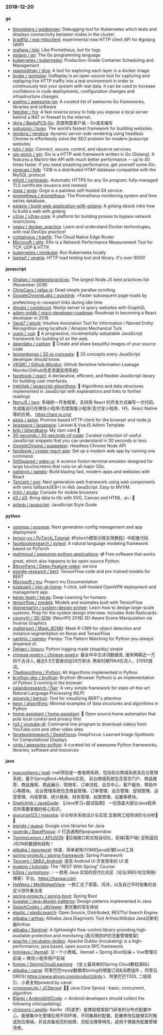 ### 2018-12-20

#### go
* [bloomberg / goldpinger](https://github.com/bloomberg/goldpinger): Debugging tool for Kubernetes which tests and displays connectivity between nodes in the cluster.
* [bradfitz / exp-httpclient](https://github.com/bradfitz/exp-httpclient): experimental new HTTP client API for #golang (WIP)
* [grafana / loki](https://github.com/grafana/loki): Like Prometheus, but for logs.
* [golang / go](https://github.com/golang/go): The Go programming language
* [kubernetes / kubernetes](https://github.com/kubernetes/kubernetes): Production-Grade Container Scheduling and Management
* [wagoodman / dive](https://github.com/wagoodman/dive): A tool for exploring each layer in a docker image
* [buger / goreplay](https://github.com/buger/goreplay): GoReplay is an open-source tool for capturing and replaying live HTTP traffic into a test environment in order to continuously test your system with real data. It can be used to increase confidence in code deployments, configuration changes and infrastructure changes.
* [avelino / awesome-go](https://github.com/avelino/awesome-go): A curated list of awesome Go frameworks, libraries and software
* [fatedier / frp](https://github.com/fatedier/frp): A fast reverse proxy to help you expose a local server behind a NAT or firewall to the internet.
* [iikira / BaiduPCS-Go](https://github.com/iikira/BaiduPCS-Go): 百度网盘客户端 - Go语言编写
* [gohugoio / hugo](https://github.com/gohugoio/hugo): The world’s fastest framework for building websites.
* [rendora / rendora](https://github.com/rendora/rendora): dynamic server-side rendering using headless Chrome to effortlessly solve the SEO problem for modern javascript websites
* [istio / istio](https://github.com/istio/istio): Connect, secure, control, and observe services.
* [gin-gonic / gin](https://github.com/gin-gonic/gin): Gin is a HTTP web framework written in Go (Golang). It features a Martini-like API with much better performance -- up to 40 times faster. If you need smashing performance, get yourself some Gin.
* [pingcap / tidb](https://github.com/pingcap/tidb): TiDB is a distributed HTAP database compatible with the MySQL protocol
* [mholt / certmagic](https://github.com/mholt/certmagic): Automatic HTTPS for any Go program: fully-managed TLS certificate issuance and renewal
* [gogs / gogs](https://github.com/gogs/gogs): Gogs is a painless self-hosted Git service.
* [prometheus / prometheus](https://github.com/prometheus/prometheus): The Prometheus monitoring system and time series database.
* [astaxie / build-web-application-with-golang](https://github.com/astaxie/build-web-application-with-golang): A golang ebook intro how to build a web with golang
* [v2ray / v2ray-core](https://github.com/v2ray/v2ray-core): A platform for building proxies to bypass network restrictions.
* [yeasy / docker_practice](https://github.com/yeasy/docker_practice): Learn and understand Docker technologies, with real DevOps practice!
* [containous / traefik](https://github.com/containous/traefik): The Cloud Native Edge Router
* [Microsoft / ethr](https://github.com/Microsoft/ethr): Ethr is a Network Performance Measurement Tool for TCP, UDP & HTTP.
* [kubernetes / minikube](https://github.com/kubernetes/minikube): Run Kubernetes locally
* [tsenart / vegeta](https://github.com/tsenart/vegeta): HTTP load testing tool and library. It's over 9000!

#### javascript
* [i0natan / nodebestpractices](https://github.com/i0natan/nodebestpractices): The largest Node.JS best practices list (November 2018)
* [ChrisCavs / rallax.js](https://github.com/ChrisCavs/rallax.js): Dead simple parallax scrolling.
* [GoogleChromeLabs / quicklink](https://github.com/GoogleChromeLabs/quicklink): ⚡️Faster subsequent page-loads by prefetching in-viewport links during idle time
* [dinubs / coolqlcool](https://github.com/dinubs/coolqlcool): Nextjs server to query websites with GraphQL
* [adam-golab / react-developer-roadmap](https://github.com/adam-golab/react-developer-roadmap): Roadmap to becoming a React developer in 2018
* [Varal7 / ieturk](https://github.com/Varal7/ieturk): Intuitive Annotation Tool for Information / Named Entity Recognition using localturk / Amazon Mechanical Turk
* [vuejs / vue](https://github.com/vuejs/vue): 🖖 A progressive, incrementally-adoptable JavaScript framework for building UI on the web.
* [dawnlabs / carbon](https://github.com/dawnlabs/carbon): 🎨 Create and share beautiful images of your source code
* [leonardomso / 33-js-concepts](https://github.com/leonardomso/33-js-concepts): 📜 33 concepts every JavaScript developer should know.
* [VKSRC / Github-Monitor](https://github.com/VKSRC/Github-Monitor): Github Sensitive Information Leakage Monitor(Github信息泄漏监控系统)
* [facebook / react](https://github.com/facebook/react): A declarative, efficient, and flexible JavaScript library for building user interfaces.
* [trekhleb / javascript-algorithms](https://github.com/trekhleb/javascript-algorithms): 📝 Algorithms and data structures implemented in JavaScript with explanations and links to further readings
* [NervJS / taro](https://github.com/NervJS/taro): 多端统一开发框架，支持用 React 的开发方式编写一次代码，生成能运行在微信小程序/百度智能小程序/支付宝小程序、H5、React Native 等的应用。 https://taro.js.org/
* [axios / axios](https://github.com/axios/axios): Promise based HTTP client for the browser and node.js
* [laraspace / laraspace](https://github.com/laraspace/laraspace): Laravel & VueJS Admin Template
* [bnb / bitandbang](https://github.com/bnb/bitandbang): My npm card 🤗
* [30-seconds / 30-seconds-of-code](https://github.com/30-seconds/30-seconds-of-code): Curated collection of useful JavaScript snippets that you can understand in 30 seconds or less.
* [GoogleChrome / puppeteer](https://github.com/GoogleChrome/puppeteer): Headless Chrome Node API
* [facebook / create-react-app](https://github.com/facebook/create-react-app): Set up a modern web app by running one command.
* [GitSquared / edex-ui](https://github.com/GitSquared/edex-ui): A science fiction terminal emulator designed for large touchscreens that runs on all major OSs.
* [gatsbyjs / gatsby](https://github.com/gatsbyjs/gatsby): Build blazing fast, modern apps and websites with React
* [Tencent / omi](https://github.com/Tencent/omi): Next generation web framework using web components with omio fallback(IE8+) in 4kb JavaScript. Easy to MVVM.
* [liriliri / eruda](https://github.com/liriliri/eruda): Console for mobile browsers
* [d3 / d3](https://github.com/d3/d3): Bring data to life with SVG, Canvas and HTML. 📊📈🎉
* [airbnb / javascript](https://github.com/airbnb/javascript): JavaScript Style Guide

#### python
* [opsmop / opsmop](https://github.com/opsmop/opsmop): Next generation config management and app deployment
* [tensor-yu / PyTorch_Tutorial](https://github.com/tensor-yu/PyTorch_Tutorial): 《Pytorch模型训练实用教程》中配套代码
* [facebookresearch / pytext](https://github.com/facebookresearch/pytext): A natural language modeling framework based on PyTorch
* [mahmoud / awesome-python-applications](https://github.com/mahmoud/awesome-python-applications): 💿 Free software that works great, which also happens to be open-source Python.
* [BitconFeng / Deep-Feature-video](https://github.com/BitconFeng/Deep-Feature-video): service
* [google-research / bert](https://github.com/google-research/bert): TensorFlow code and pre-trained models for BERT
* [Microsoft / mu](https://github.com/Microsoft/mu): Project mu Documentation
* [ezaquarii / vpn-at-home](https://github.com/ezaquarii/vpn-at-home): 1-click, self-hosted OpenVPN deployment and management app.
* [keras-team / keras](https://github.com/keras-team/keras): Deep Learning for humans
* [tensorflow / models](https://github.com/tensorflow/models): Models and examples built with TensorFlow
* [donnemartin / system-design-primer](https://github.com/donnemartin/system-design-primer): Learn how to design large-scale systems. Prep for the system design interview. Includes Anki flashcards.
* [ysymyth / 3D-SDN](https://github.com/ysymyth/3D-SDN): [NeurIPS 2018] 3D-Aware Scene Manipulation via Inverse Graphics
* [matterport / Mask_RCNN](https://github.com/matterport/Mask_RCNN): Mask R-CNN for object detection and instance segmentation on Keras and TensorFlow
* [santinic / pampy](https://github.com/santinic/pampy): Pampy: The Pattern Matching for Python you always dreamed of.
* [Delgan / loguru](https://github.com/Delgan/loguru): Python logging made (stupidly) simple
* [chinese-poetry / chinese-poetry](https://github.com/chinese-poetry/chinese-poetry): 最全中华古诗词数据库, 唐宋两朝近一万四千古诗人, 接近5.5万首唐诗加26万宋诗. 两宋时期1564位词人，21050首词。
* [TheAlgorithms / Python](https://github.com/TheAlgorithms/Python): All Algorithms implemented in Python
* [brython-dev / brython](https://github.com/brython-dev/brython): Brython (Browser Python) is an implementation of Python 3 running in the browser
* [zalandoresearch / flair](https://github.com/zalandoresearch/flair): A very simple framework for state-of-the-art Natural Language Processing (NLP)
* [jessevig / bertviz](https://github.com/jessevig/bertviz): Tool for visualizing BERT's attention
* [keon / algorithms](https://github.com/keon/algorithms): Minimal examples of data structures and algorithms in Python
* [home-assistant / home-assistant](https://github.com/home-assistant/home-assistant): 🏡 Open source home automation that puts local control and privacy first
* [rg3 / youtube-dl](https://github.com/rg3/youtube-dl): Command-line program to download videos from YouTube.com and other video sites
* [facebookresearch / DeepFocus](https://github.com/facebookresearch/DeepFocus): DeepFocus: Learned Image Synthesis for Computational Displays
* [vinta / awesome-python](https://github.com/vinta/awesome-python): A curated list of awesome Python frameworks, libraries, software and resources

#### java
* [macrozheng / mall](https://github.com/macrozheng/mall): mall项目是一套电商系统，包括前台商城系统及后台管理系统，基于SpringBoot+MyBatis实现。 前台商城系统包含首页门户、商品推荐、商品搜索、商品展示、购物车、订单流程、会员中心、客户服务、帮助中心等模块。 后台管理系统包含商品管理、订单管理、会员管理、促销管理、运营管理、内容管理、统计报表、财务管理、权限管理、设置等模块。
* [Snailclimb / JavaGuide](https://github.com/Snailclimb/JavaGuide): 【Java学习+面试指南】 一份涵盖大部分Java程序员所需要掌握的核心知识。
* [qiurunze123 / miaosha](https://github.com/qiurunze123/miaosha): 😮😮秒杀系统设计与实现.互联网工程师进阶与分析🙋🐓
* [google / guava](https://github.com/google/guava): Google core libraries for Java
* [razerdp / BasePopup](https://github.com/razerdp/BasePopup): // 打造通用的popupwindow
* [TommyLemon / APIJSON](https://github.com/TommyLemon/APIJSON): 🚀后端接口和文档自动化，前端(客户端) 定制返回JSON的数据和结构！
* [alibaba / easyexcel](https://github.com/alibaba/easyexcel): 快速、简单避免OOM的java处理Excel工具
* [spring-projects / spring-framework](https://github.com/spring-projects/spring-framework): Spring Framework
* [Tencent / QMUI_Android](https://github.com/Tencent/QMUI_Android): 提高 Android UI 开发效率的 UI 库
* [eugenp / tutorials](https://github.com/eugenp/tutorials): The "REST With Spring" Course:
* [b3log / symphony](https://github.com/b3log/symphony): 🎶 一款用 Java 实现的现代化社区（论坛/BBS/社交网络/博客）平台。https://hacpai.com
* [HpWens / MeiWidgetView](https://github.com/HpWens/MeiWidgetView): 一款汇总了郭霖，鸿洋，以及自己平时收集的自定义控件集合库
* [spring-projects / spring-boot](https://github.com/spring-projects/spring-boot): Spring Boot
* [iluwatar / java-design-patterns](https://github.com/iluwatar/java-design-patterns): Design patterns implemented in Java
* [SplashCodes / JAViewer](https://github.com/SplashCodes/JAViewer): 更优雅的驾车体验
* [elastic / elasticsearch](https://github.com/elastic/elasticsearch): Open Source, Distributed, RESTful Search Engine
* [alibaba / arthas](https://github.com/alibaba/arthas): Alibaba Java Diagnostic Tool Arthas/Alibaba Java诊断利器Arthas
* [alibaba / Sentinel](https://github.com/alibaba/Sentinel): A lightweight flow-control library providing high-available protection and monitoring (高可用防护的流量管理框架)
* [apache / incubator-dubbo](https://github.com/apache/incubator-dubbo): Apache Dubbo (incubating) is a high-performance, java based, open source RPC framework.
* [linlinjava / litemall](https://github.com/linlinjava/litemall): 又一个小商城。litemall = Spring Boot后端 + Vue管理员前端 + 微信小程序用户前端
* [forezp / SpringCloudLearning](https://github.com/forezp/SpringCloudLearning): 《史上最简单的Spring Cloud教程源码》
* [alibaba / canal](https://github.com/alibaba/canal): 阿里巴巴mysql数据库binlog的增量订阅&消费组件 。阿里云DRDS( https://www.aliyun.com/product/drds )、阿里巴巴TDDL 二级索引、小表复制powerd by canal.
* [crossoverJie / JCSprout](https://github.com/crossoverJie/JCSprout): 👨‍🎓 Java Core Sprout : basic, concurrent, algorithm
* [Blankj / AndroidUtilCode](https://github.com/Blankj/AndroidUtilCode): 🔥 Android developers should collect the following utils(updating).
* [ctripcorp / apollo](https://github.com/ctripcorp/apollo): Apollo（阿波罗）是携程框架部门研发的分布式配置中心，能够集中化管理应用不同环境、不同集群的配置，配置修改后能够实时推送到应用端，并且具备规范的权限、流程治理等特性，适用于微服务配置管理场景。
